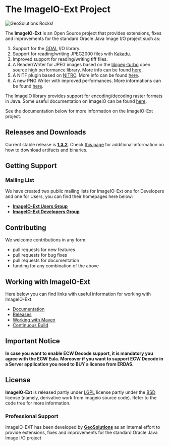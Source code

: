 # The ImageIO-Ext Project

![GeoSolutions Rocks!](http://3.bp.blogspot.com/_0_xIiXP5xuY/TUGnIbDpcgI/AAAAAAAAAOY/gKhkBdKZcfs/s1600/imageio_jpg_580x320_crop_q85.jpg)

The **ImageIO-Ext** is an Open Source project that provides extensions, fixes and improvements for the standard Oracle Java Image I/O project such as:

1. Support for the [GDAL](http://www.gdal.org/) I/O library.
2. Support for reading/writing JPEG2000 files with [Kakadu](http://www.kakadusoftware.com/).
3. Improved support for reading/writing tiff files.
4. A Reader/Writer for JPEG images based on the [libjpeg-turbo](http://libjpeg-turbo.virtualgl.org/) open source high performance library. More info can be found [here](https://github.com/geosolutions-it/imageio-ext/wiki/TurboJPEG-plugin).
5. A NITF plugin based on [NITRO](http://nitro-nitf.sourceforge.net/wikka.php?wakka=HomePage). More info can be found [here](https://github.com/geosolutions-it/imageio-ext/wiki/NITF-plugin).
6. A new PNG Writer with improved performances. More informations can be found [here](https://github.com/geosolutions-it/imageio-ext/wiki/PNG-plugin).

The ImageIO library provides support for encoding/decoding raster formats in Java. Some useful documentation on ImageIO can be found [here](http://docs.oracle.com/javase/1.4.2/docs/guide/imageio/spec/imageio_guideTOC.fm.html).

See the documentation below for more information on the ImageIO-Ext project.

## Releases and Downloads

Current stable release is **[1.3.2](http://demo.geo-solutions.it/share/github/imageio-ext/releases/1.3.X/1.3.2/)**. Check [this page](https://github.com/geosolutions-it/imageio-ext/wiki/Releases) for additional information on how to download artifacts and binaries.

## Getting Support

### Mailing List

We have created two public mailing lists for ImageIO-Ext one for Developers and one for Users, you can find their homepages here below:

* [**ImageIO-Ext Users Group**](https://groups.google.com/d/forum/imageio-ext-users)
* [**ImageIO-Ext Developers Group**](https://groups.google.com/d/forum/imageio-ext-developers)

## Contributing

We welcome contributions in any form:

* pull requests for new features
* pull requests for bug fixes
* pull requests for documentation
* funding for any combination of the above

## Working with ImageIO-Ext

Here below you can find links with useful information for working with ImageIO-Ext.

* [Documentation](https://github.com/geosolutions-it/imageio-ext/wiki/Documentation)
* [Releases](https://github.com/geosolutions-it/imageio-ext/wiki/Releases)
* [Working with Maven](https://github.com/geosolutions-it/imageio-ext/wiki/Working-with-Maven)
* [Continuous Build](https://github.com/geosolutions-it/imageio-ext/wiki/ContinuosIntegration)

## Important Notice

**In case you want to enable ECW Decode support, it is mandatory you agree with the ECW Eula. Moreover if you want to support ECW Decode in a Server application you need to BUY a license from ERDAS.**

## License

**ImageIO-Ext** is released partly under [LGPL](https://github.com/geosolutions-it/imageio-ext/blob/master/LICENSE.txt) license partly under the [BSD](https://github.com/geosolutions-it/imageio-ext/blob/master/plugin/tiff/LICENSE.txt) license (namely, derivative work from imageio source code). Refer to the code tree for more information.

### Professional Support

ImageIO-EXT has been developed by [**GeoSolutions**](http://www.geo-solutions.it) as an internal effort to provide extensions, fixes and improvements for the standard Oracle Java Image I/O project
